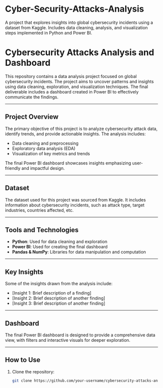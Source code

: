 # Cyber-Security-Attacks-Analysis
A project that explores insights into global cybersecurity incidents using a dataset from Kaggle. Includes data cleaning, analysis, and visualization steps implemented in Python and Power BI.
# Cybersecurity Attacks Analysis and Dashboard  

This repository contains a data analysis project focused on global cybersecurity incidents. The project aims to uncover patterns and insights using data cleaning, exploration, and visualization techniques. The final deliverable includes a dashboard created in Power BI to effectively communicate the findings.

---

## Project Overview  
The primary objective of this project is to analyze cybersecurity attack data, identify trends, and provide actionable insights. The analysis includes:  
- Data cleaning and preprocessing  
- Exploratory data analysis (EDA)  
- Visualization of key metrics and trends  

The final Power BI dashboard showcases insights emphasizing user-friendly and impactful design.

---

## Dataset  
The dataset used for this project was sourced from Kaggle. It includes information about cybersecurity incidents, such as attack type, target industries, countries affected, etc.

---

## Tools and Technologies  
- **Python**: Used for data cleaning and exploration  
- **Power BI**: Used for creating the final dashboard  
- **Pandas & NumPy**: Libraries for data manipulation and computation  

---

## Key Insights  
Some of the insights drawn from the analysis include:  
- [Insight 1: Brief description of a finding]  
- [Insight 2: Brief description of another finding]  
- [Insight 3: Brief description of another finding]  

---

## Dashboard  
The final Power BI dashboard is designed to provide a comprehensive data view, with filters and interactive visuals for deeper exploration.

---

## How to Use  
1. Clone the repository:  
   ```bash
   git clone https://github.com/your-username/cybersecurity-attacks-analysis.git
